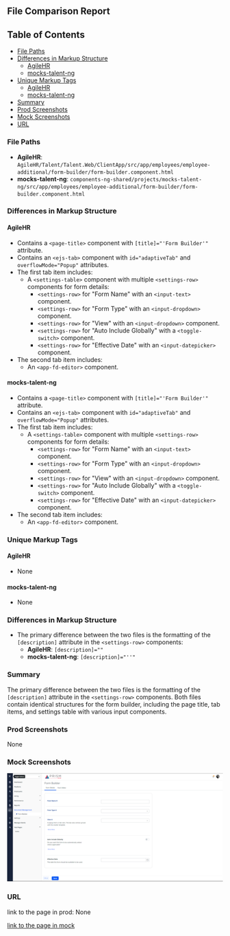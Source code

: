 ## File Comparison Report

## Table of Contents

- [File Paths](#file-paths)
- [Differences in Markup Structure](#differences-in-markup-structure)
  - [AgileHR](#agilehr)
  - [mocks-talent-ng](#mocks-talent-ng)
- [Unique Markup Tags](#unique-markup-tags)
  - [AgileHR](#agilehr-1)
  - [mocks-talent-ng](#mocks-talent-ng-1)
- [Summary](#summary)
- [Prod Screenshots](#prod-screenshots)
- [Mock Screenshots](#mock-screenshots)
- [URL](#url)

### File Paths

- **AgileHR**: `AgileHR/Talent/Talent.Web/ClientApp/src/app/employees/employee-additional/form-builder/form-builder.component.html`
- **mocks-talent-ng**: `components-ng-shared/projects/mocks-talent-ng/src/app/employees/employee-additional/form-builder/form-builder.component.html`

### Differences in Markup Structure

#### AgileHR

- Contains a `<page-title>` component with `[title]="'Form Builder'"` attribute.
- Contains an `<ejs-tab>` component with `id="adaptiveTab"` and `overflowMode="Popup"` attributes.
- The first tab item includes:
  - A `<settings-table>` component with multiple `<settings-row>` components for form details:
    - `<settings-row>` for "Form Name" with an `<input-text>` component.
    - `<settings-row>` for "Form Type" with an `<input-dropdown>` component.
    - `<settings-row>` for "View" with an `<input-dropdown>` component.
    - `<settings-row>` for "Auto Include Globally" with a `<toggle-switch>` component.
    - `<settings-row>` for "Effective Date" with an `<input-datepicker>` component.
- The second tab item includes:
  - An `<app-fd-editor>` component.

#### mocks-talent-ng

- Contains a `<page-title>` component with `[title]="'Form Builder'"` attribute.
- Contains an `<ejs-tab>` component with `id="adaptiveTab"` and `overflowMode="Popup"` attributes.
- The first tab item includes:
  - A `<settings-table>` component with multiple `<settings-row>` components for form details:
    - `<settings-row>` for "Form Name" with an `<input-text>` component.
    - `<settings-row>` for "Form Type" with an `<input-dropdown>` component.
    - `<settings-row>` for "View" with an `<input-dropdown>` component.
    - `<settings-row>` for "Auto Include Globally" with a `<toggle-switch>` component.
    - `<settings-row>` for "Effective Date" with an `<input-datepicker>` component.
- The second tab item includes:
  - An `<app-fd-editor>` component.

### Unique Markup Tags

#### AgileHR

- None

#### mocks-talent-ng

- None

### Differences in Markup Structure

- The primary difference between the two files is the formatting of the `[description]` attribute in the `<settings-row>` components:
  - **AgileHR**: `[description]=""`
  - **mocks-talent-ng**: `[description]="''"`

### Summary

The primary difference between the two files is the formatting of the `[description]` attribute in the `<settings-row>` components. Both files contain identical structures for the form builder, including the page title, tab items, and settings table with various input components.

### Prod Screenshots

None

### Mock Screenshots

![Mock Screenshot](form-builder-mock.png)

### URL

link to the page in prod: None

[link to the page in mock](https://localhost:4340/forms/1/form-builder)
